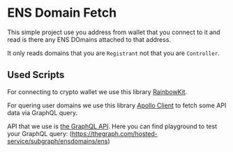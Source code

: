# ENS Domain Fetch

This simple project use you address from wallet that you connect to it and read is there any ENS DOmains attached to that address.

It only reads domains that you are `Registrant` not that you are `Controller`.

## Used Scripts

For connecting to crypto wallet we use this library [RainbowKit](https://www.rainbowkit.com/).

For quering user domains we use this library [Apollo Client](https://github.com/apollographql/apollo-client) to fetch some API data via GraphQL query. 

API that we use is [the GraphQL API](https://thegraph.com/en/). Here you can find playground to test your GraphQL query: (https://thegraph.com/hosted-service/subgraph/ensdomains/ens)